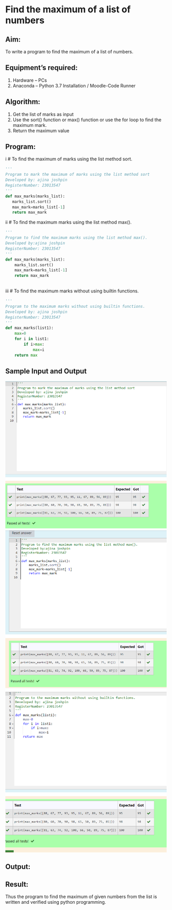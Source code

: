 # Find the maximum of a list of numbers
## Aim:
To write a program to find the maximum of a list of numbers.
## Equipment’s required:
1.	Hardware – PCs
2.	Anaconda – Python 3.7 Installation / Moodle-Code Runner
## Algorithm:
1.	Get the list of marks as input
2.	Use the sort() function or max() function or use the for loop to find the maximum mark.
3.	Return the maximum value
## Program:

i	# To find the maximum of marks using the list method sort.
```Python
''' 
Program to mark the maximum of marks using the list method sort
Developed by: ajina joshpin
RegisterNumber: 23013547
'''
def max_marks(marks_list):
   marks_list.sort()
   max_mark=marks_list[-1]
   return max_mark


```

ii	# To find the maximum marks using the list method max().
```Python
''' 
Program to find the maximum marks using the list method max().
Developed by:ajina joshpin
RegisterNumber: 23013547
'''
def max_marks(marks_list):
    marks_list.sort()
    max_mark=marks_list[-1]
    return max_mark
  


```

iii # To find the maximum marks without using builtin functions.
```Python
''' 
Program to the maximum marks without using builtin functions.
Developed by: ajina joshpin
RegisterNumber: 23013547
'''
def max_marks(list1):
    max=0
    for i in list1:
        if i>max:
            max=i
    return max


```
## Sample Input and Output
![output](<maximum ss 1.png>)![output](<maximum ss2.png>)![output](<maximum ss3.png>)

## Output:

## Result:
Thus the program to find the maximum of given numbers from the list is written and verified using python programming.